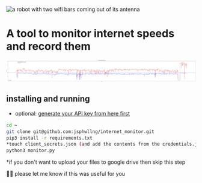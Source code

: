 ![a robot with two wifi bars coming out of its antenna](https://raw.githubusercontent.com/jsphwllng/internet_monitor/master/image/internet_monitor.png "roboto")
# A tool to monitor internet speeds and record them

![a graph](./image/2020-10-21_graph.jpg "graph")

## installing and running
* optional:
  [generate your API key from here first](https://developers.google.com/drive/api/v3/quickstart/python#step_1_turn_on_the)

```bash
cd ~
git clone git@github.com:jsphwllng/internet_monitor.git
pip3 install -r requirements.txt
*touch client_secrets.json (and add the contents from the credentials.json)
python3 monitor.py
```
*if you don't want to upload your files to google drive then skip this step

🤖📶 please let me know if this was useful for you
